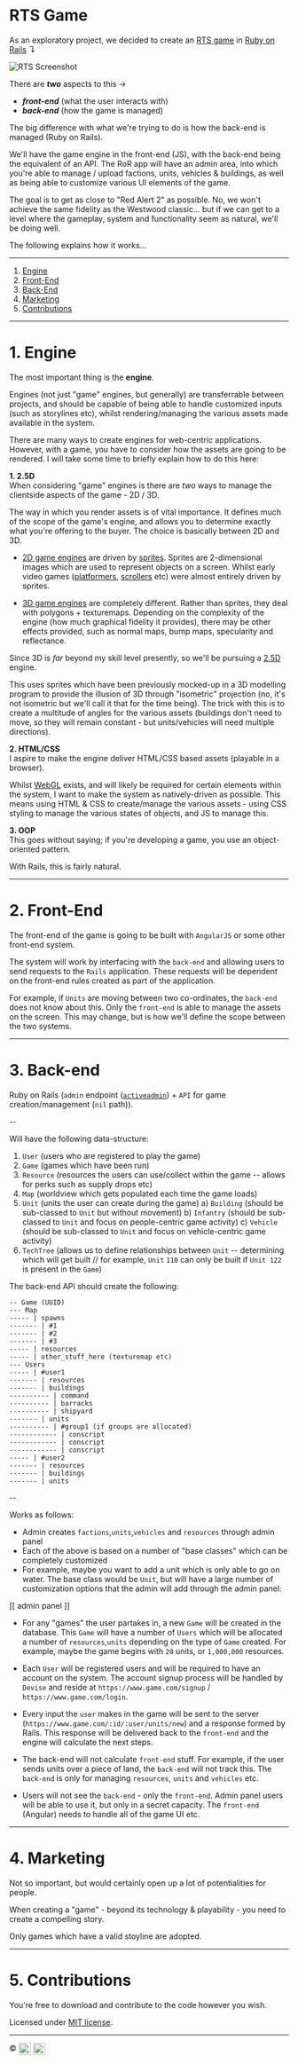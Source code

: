 # RTS Game
As an exploratory project, we decided to create an [RTS game](https://en.wikipedia.org/wiki/Real-time_strategy) in [Ruby on Rails](https://www.rubyonrails.org/) ↴

![RTS Screenshot](https://wallpaperaccess.com/full/708596.jpg)

There are ***two*** aspects to this →

 - ***front-end*** (what the user interacts with)
 - ***back-end*** (how the game is managed)

The big difference with what we're trying to do is how the back-end is managed (Ruby on Rails).

We'll have the game engine in the front-end (JS), with the back-end being the equivalent of an API. The RoR app will have an admin area, into which you're able to manage / upload factions, units, vehicles & buildings, as well as being able to customize various UI elements of the game.

The goal is to get as close to "Red Alert 2" as possible. No, we won't achieve the same fidelity as the Westwood classic... but if we can get to a level where the gameplay, system and functionality seem as natural, we'll be doing well.

The following explains how it works...

----

1. [Engine][engine]
2. [Front-End][front-end]
3. [Back-End][back-end]
4. [Marketing][marketing]
5. [Contributions][contributions]

----

<!-- ################################### -->
<!--               Engine                -->
<!-- ################################### -->

# 1. Engine

The most important thing is the **engine**.

Engines (not just "game" engines, but generally) are transferrable between projects, and should be capable of being able to handle customized inputs (such as storylines etc), whilst rendering/managing the various assets made available in the system.

There are many ways to create engines for web-centric applications. However, with a game, you have to consider how the assets are going to be rendered. I will take some time to briefly explain how to do this here:

**1. 2.5D**<br />
When considering "game" engines is there are *two* ways to manage the clientside aspects of the game - 2D / 3D.

The way in which you render assets is of vital importance. It defines much of the scope of the game's engine, and allows you to determine exactly what you're offering to the buyer. The choice is basically between 2D and 3D.

 - [2D game engines](https://en.wikipedia.org/wiki/2D_computer_graphics) are driven by [sprites](https://en.wikipedia.org/wiki/Sprite_(computer_graphics)). Sprites are 2-dimensional images which are used to represent objects on a screen. Whilst early video games ([platformers](https://en.wikipedia.org/wiki/Platform_game), [scrollers](https://en.wikipedia.org/wiki/Side-scrolling_video_game) etc) were almost entirely driven by sprites.
 
 - [3D game engines](https://en.wikipedia.org/wiki/3D_computer_graphics) are completely different. Rather than sprites, they deal with polygons + texturemaps. Depending on the complexity of the engine (how much graphical fidelity it provides), there may be other effects provided, such as normal maps, bump maps, specularity and reflectance. 
  
Since 3D is *far* beyond my skill level presently, so we'll be pursuing a [2.5D](https://en.wikipedia.org/wiki/2.5D) engine. 
 
This uses sprites which have been previously mocked-up in a 3D modelling program to provide the illusion of 3D through "isometric" projection (no, it's not isometric but we'll call it that for the time being). The trick with this is to create a multitude of angles for the various assets (buildings don't need to move, so they will remain constant - but units/vehicles will need multiple directions).
 
 **2. HTML/CSS**<br />
I aspire to make the engine deliver HTML/CSS based assets (playable in a browser).

Whilst [WebGL](https://developer.mozilla.org/en-US/docs/Web/API/WebGL_API) exists, and will likely be required for certain elements within the system, I want to make the system as natively-driven as possible. This means using HTML & CSS to create/manage the various assets - using CSS styling to manage the various states of objects, and JS to manage this.

**3. OOP**<br />
This goes without saying; if you're developing a game, you use an object-oriented pattern.

With Rails, this is fairly natural.

----

<!-- ################################### -->
<!--              Front-End              -->
<!-- ################################### -->

# 2. Front-End
The front-end of the game is going to be built with `AngularJS` or some other front-end system.

The system will work by interfacing with the `back-end` and allowing users to send requests to the `Rails` application. These requests will be dependent on the front-end rules created as part of the application.

For example, if `Units` are moving between two co-ordinates, the `back-end` does not know about this. Only the `front-end` is able to manage the assets on the screen. This may change, but is how we'll define the scope between the two systems. 

----

<!-- ################################### -->
<!--              Back-End               -->
<!-- ################################### -->

# 3. Back-end
Ruby on Rails (`admin` endpoint ([`activeadmin`](https://activeadmin.info/)) + `API` for game creation/management (`nil` path)).

--

Will have the following data-structure:

1. `User` (users who are registered to play the game)
2. `Game` (games which have been run)
3. `Resource` (resources the users can use/collect within the game -- allows for perks such as supply drops etc)
4. `Map` (worldview which gets populated each time the game loads)
4. `Unit` (units the user can create during the game)
a) `Building` (should be sub-classed to `Unit` but without movement)
b) `Infantry` (should be sub-classed to `Unit` and focus on people-centric game activity)
c) `Vehicle`  (should be sub-classed to `Unit` and focus on vehicle-centric game activity)
5. `TechTree` (allows us to define relationships between `Unit` -- determining which will get built // for example, `Unit` `110` can only be built if `Unit 122` is present in the `Game`)

The back-end API should create the following:

```
-- Game (UUID)
--- Map
----- | spawns
------- | #1
------- | #2
------- | #3
----- | resources
----- | other_stuff_here (texturemap etc)
--- Users
----- | #user1
------- | resources
------- | buildings
---------- | command
---------- | barracks
---------- | shipyard
------- | units
---------- | #group1 (if groups are allocated)
------------ | conscript
------------ | conscript
------------ | conscript
----- | #user2
------- | resources
------- | buildings
------- | units
```

--

Works as follows:

 - Admin creates `factions`,`units`,`vehicles` and `resources` through admin panel
 - Each of the above is based on a number of "base classes" which can be completely customized
 - For example, maybe you want to add a unit which is only able to go on water. The base class would be `Unit`, but will have a large number of customization options that the admin will add through the admin panel:
 
 [[ admin panel ]]
 
  - For any "games" the user partakes in, a new `Game` will be created in the database. This `Game` will have a number of `Users` which will be allocated a number of `resources`,`units` depending on the type of `Game` created. For example, maybe the game begins with `20` units, or `1,000,000` resources.
  
  - Each `User` will be registered users and will be required to have an account on the system. The account signup process will be handled by `Devise` and reside at `https://www.game.com/signup` / `https://www.game.com/login`.
  
  - Every input the `user` makes in the game will be sent to the server (`https://www.game.com/:id/:user/units/new`) and a response formed by Rails. This response will be delivered back to the `front-end` and the engine will calculate the next steps.
  
  - The back-end will not calculate `front-end` stuff. For example, if the user sends units over a piece of land, the `back-end` will not track this. The `back-end` is only for managing `resources`, `units` and `vehicles` etc.
  
  - Users will not see the `back-end` - only the `front-end`. Admin panel users will be able to use it, but only in a secret capacity. The `front-end` (Angular) needs to handle all of the game UI etc.

----

<!-- ################################### -->
<!--              Marketing              -->
<!-- ################################### -->

# 4. Marketing
Not so important, but would certainly open up a lot of potentialities for people.

When creating a "game" - beyond its technology & playability - you need to create a compelling story.

Only games which have a valid stoyline are adopted.

----

<!-- ################################### -->
<!--            Contributions            -->
<!-- ################################### -->

# 5. Contributions
You're free to download and contribute to the code however you wish.

Licensed under [MIT license][license].

----

<!-- ################################### -->
<!--             Copyright               -->
<!-- ################################### -->

:copyright: <a href="http://www.fl.co.uk" align="absmiddle" ><img src="readme/fl.jpg" height="22" align="absmiddle" /></a> <a href="http://stackoverflow.com/users/1143732/richard-peck?tab=profile" align="absmiddle" ><img src="https://avatars0.githubusercontent.com/u/1104431" height="22" align="absmiddle" /></a>

<!-- ################################### -->
<!--               Setup                 -->
<!-- ################################### -->

<!-- Refs -->
<!-- Comments http://stackoverflow.com/a/20885980/1143732 -->
<!-- Images   https://github.com/adam-p/markdown-here/wiki/Markdown-Cheatsheet#images -->

<!-- Images -->
[banner]:readme/banner.jpg

<!-- Links -->
[rubygems]: http://rubygems.org/gems/exception_handler

<!-- Local Links -->
[engine]:        #1-engine
[front-end]:     #2-front-end
[back-end]:      #3-back-end
[marketing]:     #4-marketing
[contributions]: #5-contributions

[license]: LICENSE

<!-- ################################### -->
<!-- ################################### -->
